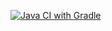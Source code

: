 [![Java CI with Gradle](https://github.com/777Evgenii/DZ6.2...1blok.AvtomatizirovanoeTESTIROVANIE/actions/workflows/blank.yml/badge.svg?branch=master)](https://github.com/777Evgenii/DZ6.2...1blok.AvtomatizirovanoeTESTIROVANIE/actions/workflows/blank.yml)
